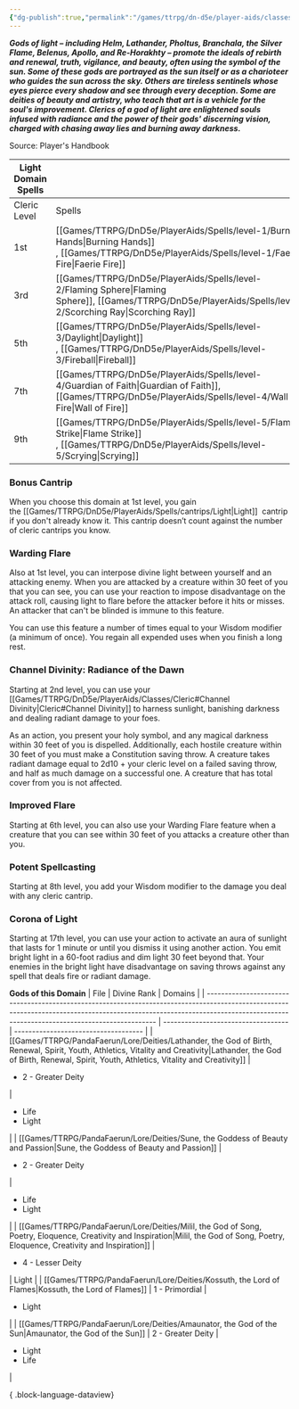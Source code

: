 ```yaml
---
{"dg-publish":true,"permalink":"/games/ttrpg/dn-d5e/player-aids/classes/class-specialisations/cleric-light-domain/","tags":["sub-class","ttrpg/dnd/5e"],"noteIcon":""}
---
```



**_Gods of light – including Helm, Lathander, Pholtus, Branchala, the Silver Flame, Belenus, Apollo, and Re-Horakhty – promote the ideals of rebirth and renewal, truth, vigilance, and beauty, often using the symbol of the sun. Some of these gods are portrayed as the sun itself or as a charioteer who guides the sun across the sky. Others are tireless sentinels whose eyes pierce every shadow and see through every deception. Some are deities of beauty and artistry, who teach that art is a vehicle for the soul's improvement. Clerics of a god of light are enlightened souls infused with radiance and the power of their gods' discerning vision, charged with chasing away lies and burning away darkness._**

Source: Player's Handbook

|Light Domain Spells|   |
|---|---|
|Cleric Level|Spells|
|1st|[[Games/TTRPG/DnD5e/PlayerAids/Spells/level-1/Burning Hands\|Burning Hands]] , [[Games/TTRPG/DnD5e/PlayerAids/Spells/level-1/Faerie Fire\|Faerie Fire]]|
|3rd|[[Games/TTRPG/DnD5e/PlayerAids/Spells/level-2/Flaming Sphere\|Flaming Sphere]], [[Games/TTRPG/DnD5e/PlayerAids/Spells/level-2/Scorching Ray\|Scorching Ray]] |
|5th|[[Games/TTRPG/DnD5e/PlayerAids/Spells/level-3/Daylight\|Daylight]] , [[Games/TTRPG/DnD5e/PlayerAids/Spells/level-3/Fireball\|Fireball]]|
|7th|[[Games/TTRPG/DnD5e/PlayerAids/Spells/level-4/Guardian of Faith\|Guardian of Faith]], [[Games/TTRPG/DnD5e/PlayerAids/Spells/level-4/Wall of Fire\|Wall of Fire]] |
|9th|[[Games/TTRPG/DnD5e/PlayerAids/Spells/level-5/Flame Strike\|Flame Strike]] , [[Games/TTRPG/DnD5e/PlayerAids/Spells/level-5/Scrying\|Scrying]] |

### Bonus Cantrip

When you choose this domain at 1st level, you gain the [[Games/TTRPG/DnD5e/PlayerAids/Spells/cantrips/Light\|Light]]  cantrip if you don't already know it. This cantrip doesn’t count against the number of cleric cantrips you know.

### Warding Flare

Also at 1st level, you can interpose divine light between yourself and an attacking enemy. When you are attacked by a creature within 30 feet of you that you can see, you can use your reaction to impose disadvantage on the attack roll, causing light to flare before the attacker before it hits or misses. An attacker that can't be blinded is immune to this feature.

You can use this feature a number of times equal to your Wisdom modifier (a minimum of once). You regain all expended uses when you finish a long rest.

### Channel Divinity: Radiance of the Dawn

Starting at 2nd level, you can use your [[Games/TTRPG/DnD5e/PlayerAids/Classes/Cleric#Channel Divinity\|Cleric#Channel Divinity]] to harness sunlight, banishing darkness and dealing radiant damage to your foes.

As an action, you present your holy symbol, and any magical darkness within 30 feet of you is dispelled. Additionally, each hostile creature within 30 feet of you must make a Constitution saving throw. A creature takes radiant damage equal to 2d10 + your cleric level on a failed saving throw, and half as much damage on a successful one. A creature that has total cover from you is not affected.

### Improved Flare

Starting at 6th level, you can also use your Warding Flare feature when a creature that you can see within 30 feet of you attacks a creature other than you.

### Potent Spellcasting

Starting at 8th level, you add your Wisdom modifier to the damage you deal with any cleric cantrip.

### Corona of Light

Starting at 17th level, you can use your action to activate an aura of sunlight that lasts for 1 minute or until you dismiss it using another action. You emit bright light in a 60-foot radius and dim light 30 feet beyond that. Your enemies in the bright light have disadvantage on saving throws against any spell that deals fire or radiant damage.

**Gods of this Domain**
| File                                                                                                                                                                                                                         | Divine Rank                         | Domains                              |
| ---------------------------------------------------------------------------------------------------------------------------------------------------------------------------------------------------------------------------- | ----------------------------------- | ------------------------------------ |
| [[Games/TTRPG/PandaFaerun/Lore/Deities/Lathander, the God of Birth, Renewal, Spirit, Youth, Athletics, Vitality and Creativity\|Lathander, the God of Birth, Renewal, Spirit, Youth, Athletics, Vitality and Creativity]] | <ul><li>2 - Greater Deity</li></ul> | <ul><li>Life</li><li>Light</li></ul> |
| [[Games/TTRPG/PandaFaerun/Lore/Deities/Sune, the Goddess of Beauty and Passion\|Sune, the Goddess of Beauty and Passion]]                                                                                                 | <ul><li>2 - Greater Deity</li></ul> | <ul><li>Life</li><li>Light</li></ul> |
| [[Games/TTRPG/PandaFaerun/Lore/Deities/Milil, the God of Song, Poetry, Eloquence, Creativity and Inspiration\|Milil, the God of Song, Poetry, Eloquence, Creativity and Inspiration]]                                     | <ul><li>4 - Lesser Deity</li></ul>  | Light                                |
| [[Games/TTRPG/PandaFaerun/Lore/Deities/Kossuth, the Lord of Flames\|Kossuth, the Lord of Flames]]                                                                                                                         | 1 - Primordial                      | <ul><li>Light</li></ul>              |
| [[Games/TTRPG/PandaFaerun/Lore/Deities/Amaunator,  the God of the Sun\|Amaunator,  the God of the Sun]]                                                                                                                   | 2 - Greater Deity                   | <ul><li>Light</li><li>Life</li></ul> |

{ .block-language-dataview}
